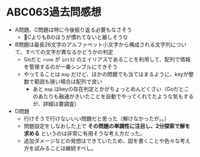# ABC063過去問感想

- A問題、C問題は特に今後振り返る必要もなさそう
    - CよりもBのほうが慣れてないと厳しそうな
- B問題は最長26文字のアルファベット小文字から構成される文字列について、すべての文字が異なるかどうかの判定
    - Goだと `rune` が `int32` のエイリアスであることを利用して、配列で情報を管理するのが一番シンプルにできそう
    - やってることは `map` だけど、ほかの問題でも当てはまるように、keyが整数で範囲も狭い場合は配列で良い
        - あと `map` はkeyの存在判定とかがちょっとめんどくさい（Goだとこのあたりも融通がきいたことを自動でやってくれてたような気もするが、詳細は要調査）
- D問題
    - 行けそうで行けないいい問題だと思った（解けなかったが。。）
    - 問題設定をしなおした上で **その問題の単調性に注目し、2分探索で解を求める** というのは非常に有用そうな考え方だった。
    - 追加ダメージなどの発想はできていたため、図を書くことや色々な考え方を試みることは継続すべし。
